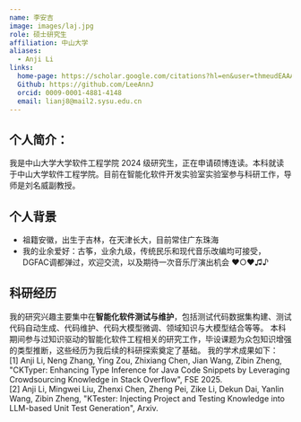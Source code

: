 ```yaml
---
name: 李安吉
image: images/laj.jpg
role: 硕士研究生
affiliation: 中山大学
aliases:
  - Anji Li
links:
  home-page: https://scholar.google.com/citations?hl=en&user=thmeudEAAAAJ
  Github: https://github.com/LeeAnnJ
  orcid: 0009-0001-4881-4148
  email: lianj8@mail2.sysu.edu.cn
---
```


## 个人简介：
我是中山大学大学软件工程学院 2024 级研究生，正在申请硕博连读。本科就读于中山大学软件工程学院。目前在智能化软件开发实验室实验室参与科研工作，导师是刘名威副教授。
## 个人背景
- 祖籍安徽，出生于吉林，在天津长大，目前常住广东珠海
- 我的业余爱好：古筝，业余九级，传统民乐和现代音乐改编均可接受，DGFAC调都弹过，欢迎交流，以及期待一次音乐厅演出机会 ♥○♥♫♪
## 科研经历
我的研究兴趣主要集中在**智能化软件测试与维护**，包括测试代码数据集构建、测试代码自动生成、代码维护、代码大模型微调、领域知识与大模型结合等等。
本科期间参与过知识驱动的智能化软件工程相关的研究工作，毕设课题为众包知识增强的类型推断，这些经历为我后续的科研探索奠定了基础。
我的学术成果如下：  
[1] Anji Li, Neng Zhang, Ying Zou, Zhixiang Chen, Jian Wang, Zibin Zheng, "CKTyper: Enhancing Type Inference for Java Code Snippets by Leveraging Crowdsourcing Knowledge in Stack Overflow", FSE 2025.  
[2] Anji Li, Mingwei Liu, Zhenxi Chen, Zheng Pei, Zike Li, Dekun Dai, Yanlin Wang, Zibin Zheng, "KTester: Injecting Project and Testing Knowledge into LLM-based Unit Test Generation", Arxiv.  

